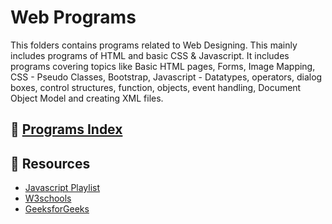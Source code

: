# Web Programs
This folders contains programs related to Web Designing. This mainly includes programs of HTML and basic CSS & Javascript. It includes programs covering topics like Basic HTML pages, Forms, Image Mapping, CSS - Pseudo Classes, Bootstrap, Javascript - Datatypes, operators, dialog boxes, control structures, function, objects, event handling,   Document Object Model and creating XML files.

## :ledger: [Programs Index](https://github.com/iamsujalkr/college-work/blob/main/Web%20Programs/Program%20Index.pdf)

## :dart: Resources
- [Javascript Playlist](https://youtube.com/playlist?list=PLGjplNEQ1it_oTvuLRNqXfz_v_0pq6unW&si=UZLTNYtAjKX7kx5L)
- [W3schools](https://www.w3schools.com/html/default.asp)
- [GeeksforGeeks](https://www.geeksforgeeks.org/html-tutorial/)
